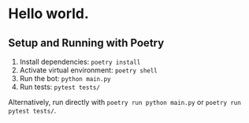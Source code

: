 # Hello world.

## Setup and Running with Poetry

1. Install dependencies: `poetry install`
2. Activate virtual environment: `poetry shell`
3. Run the bot: `python main.py`
4. Run tests: `pytest tests/`

Alternatively, run directly with `poetry run python main.py` or `poetry run pytest tests/`. 
